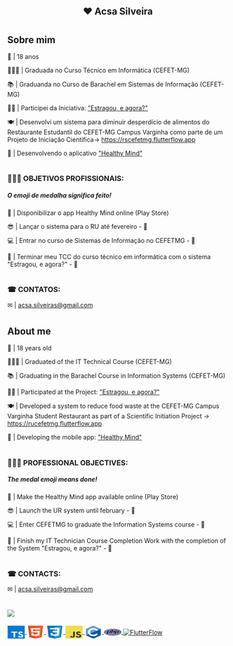 <div align="center">
  <h2> ❤ Acsa Silveira </h2>
</div>

#
<h2> Sobre mim </h2>

🧁 |  18 anos

👩🏻‍🎓 | Graduada no Curso Técnico em Informática (CEFET-MG)

📚 | Graduanda no Curso de Barachel em Sistemas de Informação (CEFET-MG)

👩‍💻 | Participei da Iniciativa: <a href="https://github.com/EstragouEAgora">"Estragou, e agora?"</a>

🍽️ | Desenvolvi um sistema para diminuir desperdício de alimentos do Restaurante Estudantil do CEFET-MG Campus Varginha como parte de um Projeto de Iniciação Científica-> <a href= "https://rscefetmg.flutterflow.app/">https://rscefetmg.flutterflow.app</a>

📱 | Desenvolvendo o aplicativo <a href="https://github.com/stars/acsasilveira/lists/mobile">"Healthy Mind"</a>

# 

<div align="left">
  <h3> 👩🏻‍🎓 OBJETIVOS PROFISSIONAIS:</h3>
  <h5> O emoji de medalha significa feito! </h5>
</div>

📲 | Disponibilizar o app Healthy Mind online (Play Store)

😎 | Lançar o sistema para o RU até fevereiro - 🏅

💻 | Entrar no curso de Sistemas de Informação no CEFETMG - 🥉

👷 | Terminar meu TCC do curso técnico em informática com o sistema "Estragou, e agora?" - 🏅

#

<div align="left">
  <h3> ☎ CONTATOS:</h3>
</div>

✉  | acsa.silveiras@gmail.com

#
<h2> About me </h2>

🧁 |  18 years old

👩🏻‍🎓 | Graduated of the IT Technical Course (CEFET-MG)

📚 | Graduating in the Barachel Course in Information Systems (CEFET-MG)

👩‍💻 | Participated at the Project: <a href="https://github.com/EstragouEAgora">"Estragou, e agora?"</a>

🍽️ | Developed a system to reduce food waste at the CEFET-MG Campus Varginha Student Restaurant as part of a Scientific Initiation Project -> <a href= "https://rucefetmg.flutterflow.app/">https://rucefetmg.flutterflow.app</a>

📱 | Developing the mobile app: <a href="https://github.com/stars/acsasilveira/lists/mobile">"Healthy Mind"</a>

# 

<div align="left">
  <h3> 👩🏻‍🎓 PROFESSIONAL OBJECTIVES:</h3>
  <h5> The medal emoji means done! </h5>
</div>

📲 | Make the Healthy Mind app available online (Play Store)

😎 | Launch the UR system until february - 🏅

💻 | Enter CEFETMG to graduate the Information Systems course - 🥉

👷 | Finish my IT Technician Course Completion Work with the completion of the System "Estragou, e agora?" - 🏅
#

<div align="left">
  <h3> ☎ CONTACTS:</h3>
</div>

✉  | acsa.silveiras@gmail.com


#

<div align="left">
  <a href="https://github.com/acsasilveira">
  <img height="160em" src="https://github-readme-stats.vercel.app/api/top-langs/?username=acsasilveira&layout=compact&langs_count=7&theme=rose"/>
</div>

<div align="left">
  <div style="display: inline_block"><br>        
    <img align="center" alt="TypeScript" height="30" width="40" src="https://github.com/devicons/devicon/blob/1119b9f84c0290e0f0b38982099a2bd027a48bf1/icons/typescript/typescript-original.svg" />
    <img align="center" alt="HTML" height="30" width="40" src="https://github.com/devicons/devicon/blob/1119b9f84c0290e0f0b38982099a2bd027a48bf1/icons/html5/html5-original.svg" />
    <img align="center" alt="CSS" height="30" width="40" src="https://github.com/devicons/devicon/blob/1119b9f84c0290e0f0b38982099a2bd027a48bf1/icons/css3/css3-original.svg" />
     <img align="center" alt="JavaScript" height="30" width="40" src="https://github.com/devicons/devicon/blob/1119b9f84c0290e0f0b38982099a2bd027a48bf1/icons/javascript/javascript-original.svg" />
    <img align="center" alt="C" height="30" width="40" src="https://github.com/devicons/devicon/blob/1119b9f84c0290e0f0b38982099a2bd027a48bf1/icons/c/c-original.svg" />
     <img align="center" alt="PHP" height="30" width="40" src="https://github.com/devicons/devicon/blob/1119b9f84c0290e0f0b38982099a2bd027a48bf1/icons/php/php-original.svg" />
    <img align="center" alt="FlutterFlow" height="30" width="40" src="https://styles.redditmedia.com/t5_402prw/styles/communityIcon_jvx6bz9e3zha1.png" />
  </div>
</div>
